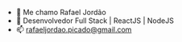 - 👋 Me chamo Rafael Jordão
- 👀 Desenvolvedor Full Stack | ReactJS | NodeJS
- 📫 rafaeljordao.picado@gmail.com 
  
<!---
rafael-jordao/rafael-jordao is a ✨ special ✨ repository because its `README.md` (this file) appears on your GitHub profile.
You can click the Preview link to take a look at your changes.
--->

